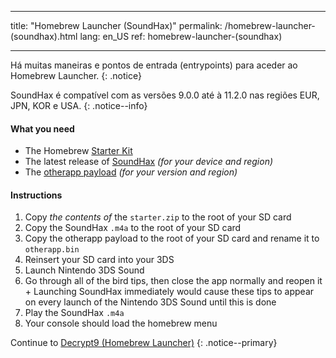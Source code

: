 * * *

title: "Homebrew Launcher (SoundHax)" permalink: /homebrew-launcher-(soundhax).html lang: en_US ref: homebrew-launcher-(soundhax)

* * *

Há muitas maneiras e pontos de entrada (entrypoints) para aceder ao Homebrew Launcher. {: .notice}

SoundHax é compatível com as versões 9.0.0 até à 11.2.0 nas regiões EUR, JPN, KOR e USA. {: .notice--info}

#### What you need

+ The Homebrew [Starter Kit](http://smealum.github.io/ninjhax2/starter.zip)
+ The latest release of [SoundHax](http://soundhax.com/) *(for your device and region)*
+ The [otherapp payload](https://smealum.github.io/3ds/#otherapp) *(for your version and region)*

#### Instructions

  1. Copy *the contents of* the `starter.zip` to the root of your SD card
  2. Copy the SoundHax `.m4a` to the root of your SD card
  3. Copy the otherapp payload to the root of your SD card and rename it to `otherapp.bin`
  4. Reinsert your SD card into your 3DS
  5. Launch Nintendo 3DS Sound
  6. Go through all of the bird tips, then close the app normally and reopen it 
    + Launching SoundHax immediately would cause these tips to appear on every launch of the Nintendo 3DS Sound until this is done
  7. Play the SoundHax `.m4a`
  8. Your console should load the homebrew menu

Continue to [Decrypt9 (Homebrew Launcher)](decrypt9-(homebrew-launcher)) {: .notice--primary}